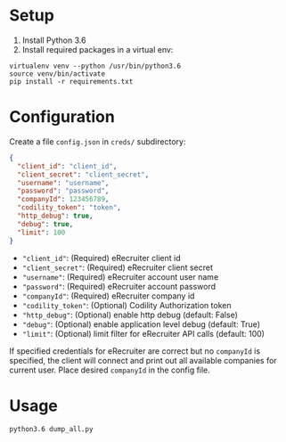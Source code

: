 # Setup

1. Install Python 3.6
2. Install required packages in a virtual env:

```
virtualenv venv --python /usr/bin/python3.6
source venv/bin/activate
pip install -r requirements.txt
```
# Configuration

Create a file `config.json` in `creds/` subdirectory:
```json
{
  "client_id": "client_id",
  "client_secret": "client_secret",
  "username": "username",
  "password": "password",
  "companyId": 123456789,
  "codility_token": "token",
  "http_debug": true,
  "debug": true,
  "limit": 100
}
```
* `"client_id"`: (Required) eRecruiter client id
* `"client_secret"`: (Required) eRecruiter client secret
* `"username"`: (Required) eRecruiter account user name
* `"password"`: (Required) eRecruiter account password
* `"companyId"`: (Required) eRecruiter company id
* `"codility_token"`: (Optional) Codility Authorization token
* `"http_debug"`: (Optional) enable http debug (default: False)
* `"debug"`: (Optional) enable application level debug (default: True)
* `"limit"`: (Optional) limit filter for eRecruiter API calls (default: 100)

If specified credentials for eRecruiter are correct but no `companyId` is specified, the client will connect
and print out all available companies for current user.
Place desired `companyId` in the config file.
# Usage

```
python3.6 dump_all.py
```